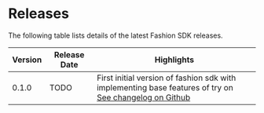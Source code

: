 # Releases

The following table lists details of the latest Fashion SDK releases.

| Version | Release Date | Highlights                                                                                                                                              |
|---------|--------------|---------------------------------------------------------------------------------------------------------------------------------------------------------|
| 0.1.0   | TODO         | First initial version of fashion sdk with implementing base features of try on<br/> [See changelog on Github](https://github.com/aiuta-com/android-sdk) |


